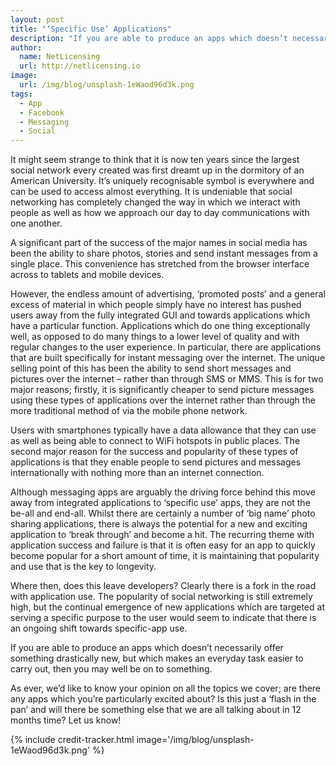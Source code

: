 ```yaml
---
layout: post
title: "‘Specific Use’ Applications"
description: "If you are able to produce an apps which doesn’t necessarily offer something drastically new, but which makes an everyday task easier to carry out, then you may well be on to something"
author:
  name: NetLicensing
  url: http://netlicensing.io
image:
  url: /img/blog/unsplash-1eWaod96d3k.png
tags:
  - App
  - Facebook
  - Messaging
  - Social
---
```


It might seem strange to think that it is now ten years since the largest social network every created was first dreamt up in the dormitory of an American University. It’s uniquely recognisable symbol is everywhere and can be used to access almost everything. It is undeniable that social networking has completely changed the way in which we interact with people as well as how we approach our day to day communications with one another.

A significant part of the success of the major names in social media has been the ability to share photos, stories and send instant messages from a single place. This convenience has stretched from the browser interface across to tablets and mobile devices.

However, the endless amount of advertising, ‘promoted posts’ and a general excess of material in which people simply have no interest has pushed users away from the fully integrated GUI and towards applications which have a particular function. Applications which do one thing exceptionally well, as opposed to do many things to a lower level of quality and with regular changes to the user experience.
In particular, there are applications that are built specifically for instant messaging over the internet. The unique selling point of this has been the ability to send short messages and pictures over the internet &#8211; rather than through SMS or MMS. This is for two major reasons; firstly, it is significantly cheaper to send picture messages using these types of applications over the internet rather than through the more traditional method of via the mobile phone network.

Users with smartphones typically have a data allowance that they can use as well as being able to connect to WiFi hotspots in public places. The second major reason for the success and popularity of these types of applications is that they enable people to send pictures and messages internationally with nothing more than an internet connection.

Although messaging apps are arguably the driving force behind this move away from integrated applications to ‘specific use’ apps, they are not the be-all and end-all. Whilst there are certainly a number of ‘big name’ photo sharing applications, there is always the potential for a new and exciting application to ‘break through’ and become a hit. The recurring theme with application success and failure is that it is often easy for an app to quickly become popular for a short amount of time, it is maintaining that popularity and use that is the key to longevity.

Where then, does this leave developers? Clearly there is a fork in the road with application use. The popularity of social networking is still extremely high, but the continual emergence of new applications which are targeted at serving a specific purpose to the user would seem to indicate that there is an ongoing shift towards specific-app use.

If you are able to produce an apps which doesn’t necessarily offer something drastically new, but which makes an everyday task easier to carry out, then you may well be on to something.

As ever, we’d like to know your opinion on all the topics we cover; are there any apps which you’re particularly excited about? Is this just a ‘flash in the pan’ and will there be something else that we are all talking about in 12 months time? Let us know!

{% include credit-tracker.html image='/img/blog/unsplash-1eWaod96d3k.png' %}
